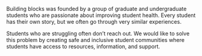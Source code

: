 Building blocks was founded by a group of graduate and undergraduate students who are passionate about improving student health. Every student has their own story, but we often go through very similar experiences.

Students who are struggling often don’t reach out. We would like to solve this problem by creating safe and inclusive student communities where students have access to resources, information, and support.
